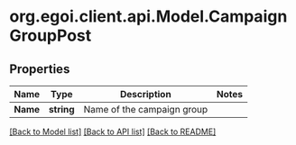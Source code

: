 
# org.egoi.client.api.Model.CampaignGroupPost

## Properties

Name | Type | Description | Notes
------------ | ------------- | ------------- | -------------
**Name** | **string** | Name of the campaign group | 

[[Back to Model list]](../README.md#documentation-for-models)
[[Back to API list]](../README.md#documentation-for-api-endpoints)
[[Back to README]](../README.md)

